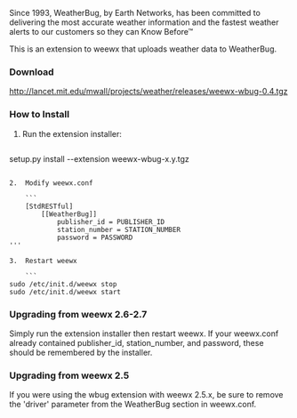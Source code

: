 Since 1993, WeatherBug, by Earth Networks, has been committed to delivering the most accurate weather information and the fastest weather alerts to our customers so they can Know Before™

This is an extension to weewx that uploads weather data to WeatherBug.

### Download

http://lancet.mit.edu/mwall/projects/weather/releases/weewx-wbug-0.4.tgz

### How to Install

1.  Run the extension installer:

    ```
setup.py install --extension weewx-wbug-x.y.tgz
```

2.  Modify weewx.conf

    ```
    [StdRESTful]
        [[WeatherBug]]
            publisher_id = PUBLISHER_ID
            station_number = STATION_NUMBER
            password = PASSWORD
'''

3.  Restart weewx

    ```
sudo /etc/init.d/weewx stop
sudo /etc/init.d/weewx start
```

### Upgrading from weewx 2.6-2.7

Simply run the extension installer then restart weewx.  If your weewx.conf already contained publisher_id, station_number, and password, these should be remembered by the installer.

### Upgrading from weewx 2.5

If you were using the wbug extension with weewx 2.5.x, be sure to remove the 'driver' parameter from the WeatherBug section in weewx.conf.